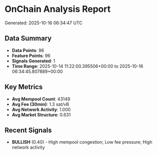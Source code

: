 # OnChain Analysis Report
Generated: 2025-10-16 06:34:47 UTC

## Data Summary
- **Data Points**: 96
- **Feature Points**: 96
- **Signals Generated**: 1
- **Time Range**: 2025-10-14 11:22:00.395506+00:00 to 2025-10-16 06:34:45.807889+00:00

## Key Metrics
- **Avg Mempool Count**: 43149
- **Avg Fee (30min)**: 1.3 sat/vB
- **Avg Network Activity**: 1.000
- **Avg Market Structure**: 0.631

## Recent Signals
- **BULLISH** (0.40) - High mempool congestion; Low fee pressure; High network activity
